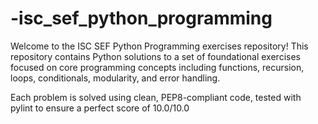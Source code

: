 # -isc_sef_python_programming
Welcome to the ISC SEF Python Programming exercises repository!
This repository contains Python solutions to a set of foundational exercises focused on core programming concepts including functions, recursion, loops, conditionals, modularity, and error handling.

Each problem is solved using clean, PEP8-compliant code, tested with pylint to ensure a perfect score of 10.0/10.0
